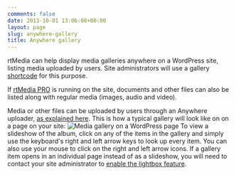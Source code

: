 ```yaml
---
comments: false
date: 2013-10-01 13:06:08+00:00
layout: page
slug: anywhere-gallery
title: Anywhere gallery
---
```


rtMedia can help display media galleries anywhere on a WordPress site, listing media uploaded by users. Site administrators will use a gallery [shortcode](https://rtcamp.com/rtmedia/docs/common/shortcodes/gallery-shortcode/) for this purpose.

If [rtMedia PRO](https://rtcamp.com/store/rtmedia-pro/) is running on the site, documents and other files can also be listed along with regular media (images, audio and video).

Media or other files can be uploaded by users through an Anywhere uploader, [as explained here](https://rtcamp.com/rtmedia/docs/user/rtmedia-wordpress/anywhere-uploader/). This is how a typical gallery will look like on on a page on your site: ![Media gallery on a WordPress page](https://rtcamp.com/wp-content/uploads/2013/10/mediaGalleryWordPress.png) To view a slideshow of the album, click on any of the items in the gallery and simply use the keyboard's right and left arrow keys to look up every item. You can also use your mouse to click on the right and left arrow icons. If a gallery item opens in an individual page instead of as a slideshow, you will need to contact your site administrator to [enable the lightbox feature](https://rtcamp.com/rtmedia/docs/admin/rtmedia-settings/general/).
